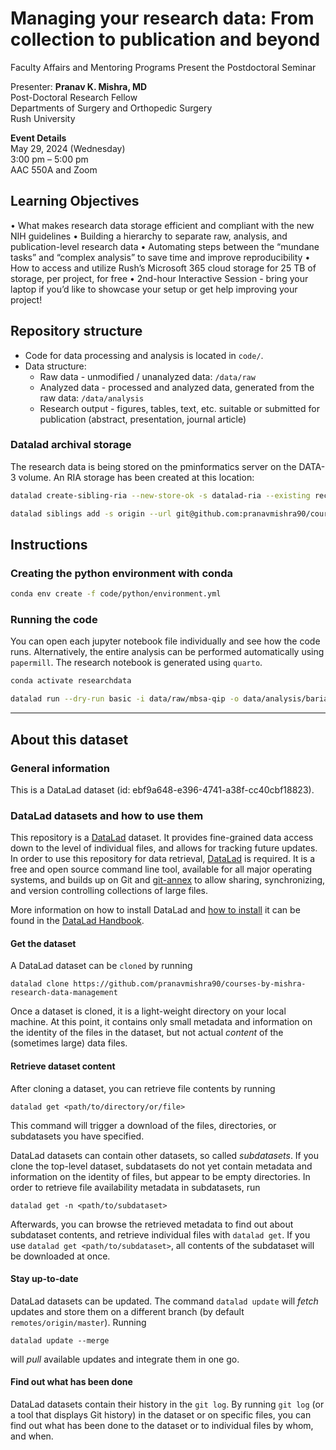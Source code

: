# Managing your research data: From collection to publication and beyond

Faculty Affairs and Mentoring Programs Present the Postdoctoral Seminar

Presenter:
**Pranav K. Mishra, MD**  
Post-Doctoral Research Fellow  
Departments of Surgery and Orthopedic Surgery  
Rush University   
   
**Event Details**  
May 29, 2024 (Wednesday)  
3:00 pm – 5:00 pm  
AAC 550A and Zoom

## Learning Objectives

•	What makes research data storage efficient and compliant with the new NIH guidelines
•	Building a hierarchy to separate raw, analysis, and publication-level research data
•	Automating steps between the “mundane tasks” and “complex analysis” to save time and improve reproducibility
•	How to access and utilize Rush’s Microsoft 365 cloud storage for 25 TB of storage, per project, for free
•	2nd-hour Interactive Session - bring your laptop if you’d like to showcase your setup or get help improving your project!


## Repository structure

- Code for data processing and analysis is located in `code/`.
- Data structure:
  - Raw data - unmodified / unanalyzed data: `/data/raw`
  - Analyzed data - processed and analyzed data, generated from the raw data: `/data/analysis`
  - Research output - figures, tables, text, etc. suitable or submitted for publication (abstract, presentation, journal article)

### Datalad archival storage

The research data is being stored on the pminformatics server on the DATA-3 volume. An RIA storage has been created at this location:

```sh
datalad create-sibling-ria --new-store-ok -s datalad-ria --existing reconfigure ria+file:///media/pranav/DATA-3/Courses/research-data-management

datalad siblings add -s origin --url git@github.com:pranavmishra90/courses-by-mishra-research-data-management.git --publish-depends datalad-ria 
```

## Instructions

### Creating the python environment with conda

```sh
conda env create -f code/python/environment.yml
```

### Running the code

You can open each jupyter notebook file individually and see how the code runs. Alternatively, the entire analysis can be performed automatically using `papermill`. The research notebook is generated using `quarto`.

```sh
conda activate researchdata

datalad run --dry-run basic -i data/raw/mbsa-qip -o data/analysis/bariatric/runs --explicit -m "Multiple runs via Datalad" 'code/shell/papermill/bariatric.sh'
```



---
## About this dataset

### General information

This is a DataLad dataset (id: ebf9a648-e396-4741-a38f-cc40cbf18823).

### DataLad datasets and how to use them

This repository is a [DataLad](https://www.datalad.org/) dataset. It provides
fine-grained data access down to the level of individual files, and allows for
tracking future updates. In order to use this repository for data retrieval,
[DataLad](https://www.datalad.org/) is required. It is a free and open source
command line tool, available for all major operating systems, and builds up on
Git and [git-annex](https://git-annex.branchable.com/) to allow sharing,
synchronizing, and version controlling collections of large files.

More information on how to install DataLad and [how to install](http://handbook.datalad.org/en/latest/intro/installation.html)
it can be found in the [DataLad Handbook](https://handbook.datalad.org/en/latest/index.html).

#### Get the dataset

A DataLad dataset can be `cloned` by running

```
datalad clone https://github.com/pranavmishra90/courses-by-mishra-research-data-management
```

Once a dataset is cloned, it is a light-weight directory on your local machine.
At this point, it contains only small metadata and information on the identity
of the files in the dataset, but not actual *content* of the (sometimes large)
data files.

#### Retrieve dataset content

After cloning a dataset, you can retrieve file contents by running

```
datalad get <path/to/directory/or/file>
```

This command will trigger a download of the files, directories, or subdatasets
you have specified.

DataLad datasets can contain other datasets, so called *subdatasets*.  If you
clone the top-level dataset, subdatasets do not yet contain metadata and
information on the identity of files, but appear to be empty directories. In
order to retrieve file availability metadata in subdatasets, run

```
datalad get -n <path/to/subdataset>
```

Afterwards, you can browse the retrieved metadata to find out about subdataset
contents, and retrieve individual files with `datalad get`.  If you use
`datalad get <path/to/subdataset>`, all contents of the subdataset will be
downloaded at once.

#### Stay up-to-date

DataLad datasets can be updated. The command `datalad update` will *fetch*
updates and store them on a different branch (by default
`remotes/origin/master`). Running

```
datalad update --merge
```

will *pull* available updates and integrate them in one go.

#### Find out what has been done

DataLad datasets contain their history in the ``git log``.  By running ``git
log`` (or a tool that displays Git history) in the dataset or on specific
files, you can find out what has been done to the dataset or to individual
files by whom, and when.
